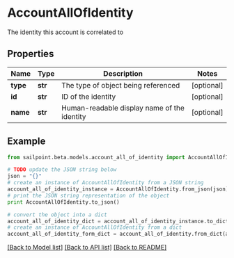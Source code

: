 # AccountAllOfIdentity

The identity this account is correlated to

## Properties

Name | Type | Description | Notes
------------ | ------------- | ------------- | -------------
**type** | **str** | The type of object being referenced | [optional] 
**id** | **str** | ID of the identity | [optional] 
**name** | **str** | Human-readable display name of the identity | [optional] 

## Example

```python
from sailpoint.beta.models.account_all_of_identity import AccountAllOfIdentity

# TODO update the JSON string below
json = "{}"
# create an instance of AccountAllOfIdentity from a JSON string
account_all_of_identity_instance = AccountAllOfIdentity.from_json(json)
# print the JSON string representation of the object
print AccountAllOfIdentity.to_json()

# convert the object into a dict
account_all_of_identity_dict = account_all_of_identity_instance.to_dict()
# create an instance of AccountAllOfIdentity from a dict
account_all_of_identity_form_dict = account_all_of_identity.from_dict(account_all_of_identity_dict)
```
[[Back to Model list]](../README.md#documentation-for-models) [[Back to API list]](../README.md#documentation-for-api-endpoints) [[Back to README]](../README.md)


